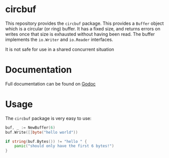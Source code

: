 circbuf
=======

This repository provides the `circbuf` package. This provides a `Buffer` object
which is a circular (or ring) buffer. It has a fixed size, and returns errors on writes once that size is exhausted without having been read. The buffer implements the `io.Writer` and `io.Reader` interfaces.

It is not safe for use in a shared concurrent situation

Documentation
=============

Full documentation can be found on [Godoc](http://godoc.org/github.com/thomaso-mirodin/circbuf)

Usage
=====

The `circbuf` package is very easy to use:

```go
buf, _ := NewBuffer(6)
buf.Write([]byte("hello world"))

if string(buf.Bytes()) != "hello " {
    panic("should only have the first 6 bytes!")
}

```

